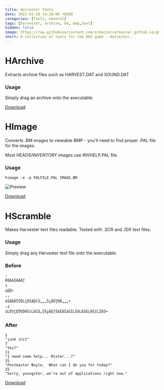 ```yaml
---
title: Harvester Tools
date: 2021-03-20 14:39:00 +0200
categories: [Tools, General]
tags: [harvester, archive, bm, bmp,text]  
hidden: false
image: https://raw.githubusercontent.com/ermaccer/ermaccer.github.io/gh-pages/assets/tools/harvest/harvester_tools.jpg
short: A collection of tools for the DOS game - Harvester.
---
```



# HArchive

Extracts archive files such as HARVEST.DAT and SOUND.DAT

### Usage
Simply drag an archive onto the executable.

[Download](https://github.com/ermaccer/HArchive/releases/)


# HImage
Converts .BM images to viewable BMP - you'll need to
find proper .PAL file for the images.

Most HEADS/INVENTORY images use INVHELP.PAL file.

### Usage

```himage -e -p PALFILE.PAL IMAGE.BM```


![Preview](https://raw.githubusercontent.com/ermaccer/ermaccer.github.io/gh-pages/assets/tools/harvest/himage_preview.png)

[Download](https://github.com/ermaccer/HImage/releases)




# HScramble
Makes Harvester text files readable.
Tested with .SCR and .IDX text files.

### Usage
Simply drag any Harvester text file onto the executable.

### Before
```
›
ŔßÄÁŠĂÄĂŢ
ť
óĎŮ•
››
ăŠÄĎĎÎŠŮĹÇĎŠÂĎĆÚ„„„ŠçĂŮŢĎŘ„„„•
›ź
úĹŮŢÇËŮŢĎŘŠčĹÓĆĎ„ŠŠýÂËŢŠÉËÄŠăŠÎĹŠÓĹßŠĚĹŘŠŢĹÎËÓ•
```

### After

```
1
"junk init"
7
"Yes?"
11
"I need some help... Mister...?"
15
"Postmaster Boyle.  What can I do you for today?"
25
"Sorry, youngster, we're out of applications right now."
```
[Download](https://github.com/ermaccer/HScramble/releases)
